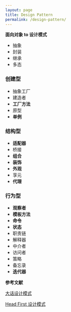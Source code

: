```yaml
---
layout: page
title: Design Pattern
permalink: /design-pattern/
---
```


**面向对象 to 设计模式**

- 抽象
- 封装
- 继承
- 多态

### 创建型

- 抽象工厂
- 建造者
- **工厂方法**
- 原型
- **单例**

### 结构型

- **适配器**
- 桥接
- **组合**
- **装饰**
- **外观**
- 享元
- **代理**

### 行为型

- **观察者**
- **模板方法**
- **命令**
- **状态**
- 职责链
- 解释器
- 中介者
- 访问者
- 策略
- 备忘录
- **迭代器**


**参考文献**

[大话设计模式](https://book.douban.com/subject/2334288/)

[Head First 设计模式](https://book.douban.com/subject/2243615/)